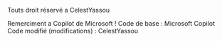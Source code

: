 Touts droit réservé a CelestYassou

Remerciment a Copilot de Microsoft !
Code de base : Microsoft Copilot
Code modifié (modifications) : CelestYassou
